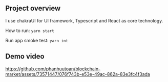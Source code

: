 ## Project overview
I use chakraUI for UI framework, Typescript and React as core technology.

How to run: 
`yarn start`

Run app smoke test:
`yarn int`

## Demo video
https://github.com/phanhuutoan/blockchain-market/assets/73571447/076f743b-e53e-49ac-862a-83e3fc4f3ada

